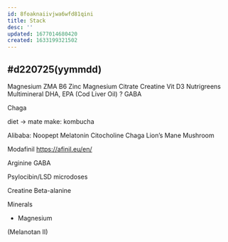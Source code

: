 ```yaml
---
id: 8foaknaiivjwa6wfd81qini
title: Stack
desc: ''
updated: 1677014680420
created: 1633199321502
---
```

## #d220725(yymmdd)

Magnesium
    ZMA
        B6
        Zinc
        Magnesium Citrate
Creatine
Vit D3
Nutrigreens
Multimineral
DHA, EPA (Cod Liver Oil)
? GABA

Chaga

diet -> mate
make: kombucha


Alibaba:
Noopept
Melatonin
Citocholine
Chaga
 Lion’s Mane Mushroom

Modafinil
 https://afinil.eu/en/

Arginine
GABA

Psylocibin/LSD microdoses

Creatine
Beta-alanine

Minerals

* Magnesium

(Melanotan II)
